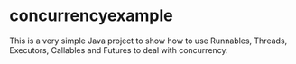 # concurrencyexample

This is a very simple Java project to show how to use Runnables, Threads, Executors, Callables and Futures to deal with concurrency.
